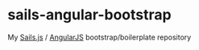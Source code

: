 sails-angular-bootstrap
=======================

My [Sails.js](http://sailsjs.org) / [AngularJS](https://angularjs.org) bootstrap/boilerplate repository
